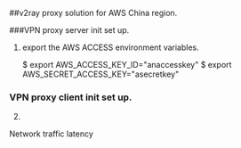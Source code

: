 ##v2ray proxy solution for AWS China region. 

###VPN proxy server init set up.


1. export the AWS ACCESS environment variables.

    $ export AWS_ACCESS_KEY_ID="anaccesskey"
    $ export AWS_SECRET_ACCESS_KEY="asecretkey"


### VPN proxy client init set up.

2. 

Network traffic latency